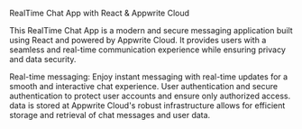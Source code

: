 
RealTime Chat App with React & Appwrite Cloud

This RealTime Chat App is a modern and secure messaging application built using React and powered by Appwrite Cloud. It provides users with a seamless and real-time communication experience while ensuring privacy and data security.

Real-time messaging: Enjoy instant messaging with real-time updates for a smooth and interactive chat experience.
User authentication and secure authentication to protect user accounts and ensure only authorized access.
data is stored at Appwrite Cloud's robust infrastructure allows for efficient storage and retrieval of chat messages and user data.